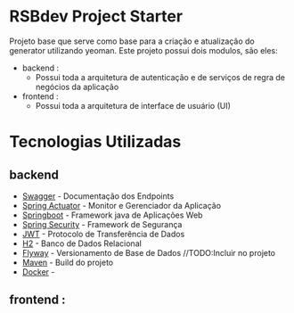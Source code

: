 # RSBdev Project Starter
Projeto base que serve como base para a criação e atualização do generator utilizando yeoman.
Este projeto possui dois modulos, são eles:
  - backend :   
    * Possui toda a arquitetura de autenticação e de serviços de regra de negócios da aplicação
 - frontend :   
    * Possui toda a arquitetura de interface de usuário (UI)

# Tecnologias Utilizadas

## backend 
 * [Swagger](https://swagger.io/) - Documentação dos Endpoints
 * [Spring Actuator](https://docs.spring.io/spring-boot/docs/2.0.2.RELEASE/reference/htmlsingle/#production-ready) - Monitor e Gerenciador da Aplicação
 * [Springboot](https://projects.spring.io/spring-boot/) - Framework java de Aplicações Web
 * [Spring Security](https://projects.spring.io/spring-security/) - Framework de Segurança
 * [JWT](https://jwt.io/) - Protocolo de Transferência de Dados
 * [H2](http://www.h2database.com/html/main.html) - Banco de Dados Relacional
 * [Flyway](https://flywaydb.org/) - Versionamento de Base de Dados //TODO:Incluir no projeto
 * [Maven](https://maven.apache.org/) - Build do projeto
 * [Docker](#) - 

## frontend :   
 